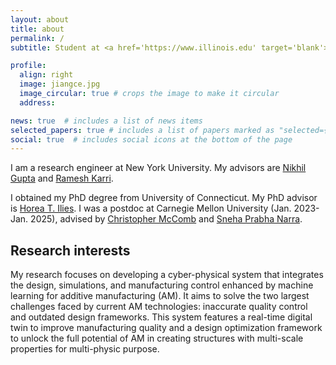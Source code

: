 ```yaml
---
layout: about
title: about
permalink: /
subtitle: Student at <a href='https://www.illinois.edu' target='blank'>University of Illinois Urbana Champign</a>, NY, USA.

profile:
  align: right
  image: jiangce.jpg
  image_circular: true # crops the image to make it circular
  address:

news: true  # includes a list of news items
selected_papers: true # includes a list of papers marked as "selected={true}"
social: true  # includes social icons at the bottom of the page
---
```

I am a research engineer at New York University. My advisors are [Nikhil Gupta](https://engineering.nyu.edu/faculty/nikhil-gupta) and [Ramesh Karri](https://engineering.nyu.edu/faculty/ramesh-karri).

I obtained my PhD degree from University of Connecticut. My PhD advisor is [Horea T. Ilies](https://me.engr.uconn.edu/blog/faculty/ilies-horea-t/). I was a postdoc at Carnegie Mellon University (Jan. 2023-Jan. 2025), advised by [Christopher McComb](https://engineering.cmu.edu/directory/bios/mccomb-christopher.html) and [Sneha Prabha Narra](https://www.meche.engineering.cmu.edu/directory/bios/narra-sneha.html). 

Research interests
------
My research focuses on developing a cyber-physical system that integrates the design, simulations, and manufacturing control enhanced by machine learning for additive manufacturing (AM). It aims to solve the two largest challenges faced by current AM technologies: inaccurate quality control and outdated design frameworks. This system features a real-time digital twin to improve manufacturing quality and a design optimization framework to unlock the full potential of AM in creating structures with multi-scale properties for multi-physic purpose. 


